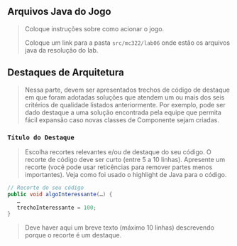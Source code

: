 ## Arquivos Java do Jogo

> Coloque instruções sobre como acionar o jogo.
>
> Coloque um link para a pasta `src/mc322/lab06` onde estão os arquivos java da resolução do lab.

## Destaques de Arquitetura

> Nessa parte, devem ser apresentados trechos de código de destaque em que foram adotadas soluções que atendem um ou mais dos seis critérios de qualidade listados anteriormente. Por exemplo, pode ser dado destaque a uma solução encontrada pela equipe que permita fácil expansão caso novas classes de Componente sejam criadas.

### `Título do Destaque`

> Escolha recortes relevantes e/ou de destaque do seu código. O recorte de código deve ser curto (entre 5 a 10 linhas). Apresente um recorte (você pode usar reticências para remover partes menos importantes). Veja como foi usado o highlight de Java para o código.

~~~java
// Recorte do seu código
public void algoInteressante(…) {
   …
   trechoInteressante = 100;
}
~~~

> Deve haver aqui um breve texto (máximo 10 linhas) descrevendo porque o recorte é um destaque.
